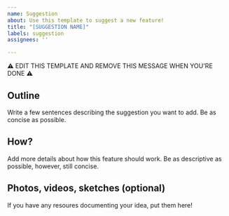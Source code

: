```yaml
---
name: Suggestion
about: Use this template to suggest a new feature!
title: "[SUGGESTION NAME]"
labels: suggestion
assignees: ''

---
```


⚠️ EDIT THIS TEMPLATE AND REMOVE THIS MESSAGE WHEN YOU'RE DONE ⚠️ 

## Outline
Write a few sentences describing the suggestion you want to add. Be as concise as possible.

## How?
Add more details about how this feature should work. Be as descriptive as possible, however, still concise.

## Photos, videos, sketches (optional)
If you have any resoures documenting your idea, put them here!
